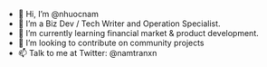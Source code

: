 - 👋 Hi, I’m @nhuocnam
- 👀 I’m a Biz Dev / Tech Writer and Operation Specialist.
- 🌱 I’m currently learning financial market & product development.
- 💞️ I’m looking to contribute on community projects
- 📫 Talk to me at Twitter: @namtranxn

<!---
nhuocnam/nhuocnam is a ✨ special ✨ repository because its `README.md` (this file) appears on your GitHub profile.
You can click the Preview link to take a look at your changes.
--->
